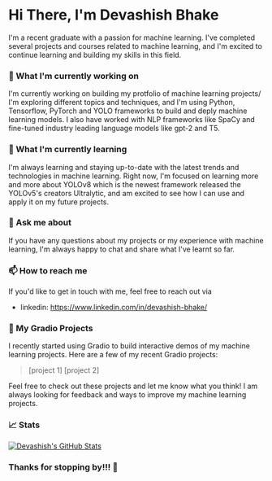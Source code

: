 
# Hi There, I'm Devashish Bhake
I'm a recent graduate with a passion for machine learning. I've completed several projects and courses related to machine learning, and I'm excited to continue learning and building my skills in this field.

### 🔭 What I'm currently working on
I'm currently working on building my protfolio of machine learning projects/ I'm exploring different topics and techniques, and I'm using Python, Tensorflow, PyTorch and YOLO frameworks to build and deply machine learning models. I also have worked with NLP frameworks like SpaCy and fine-tuned industry leading language models like gpt-2 and T5.

### 🌱 What I'm currently learning
I'm always learning and staying up-to-date with the latest trends and technologies in machine learning. Right now, I'm focused on learning more and more about YOLOv8 which is the newest framework released the YOLOv5's creators Ultralytic, and am excited to see how I can use and apply it on my future projects.

### 💬 Ask me about
If you have any questions about my projects or my experience with machine learning, I'm always happy to chat and share what I've learnt so far.

### 📫 How to reach me
If you'd like to get in touch with me, feel free to reach out via
- linkedin: https://www.linkedin.com/in/devashish-bhake/

### 🚀 My Gradio Projects
I recently started using Gradio to build interactive demos of my machine learning projects. Here are a few of my recent Gradio projects:
>[project 1]
>[project 2]

Feel free to check out these projects and let me know what you think! I am always looking for feedback and ways to improve my machine learning projects.

### 📈 Stats
[![Devashish's GitHub Stats](https://github-readme-stats.vercel.app/api?username=devashish-bhake&count_private=true&show_icons=true&theme=radical&hide_rank=false)](https://github.com/anuraghazra/github-readme-stats)

### Thanks for stopping by!!! 🙏



